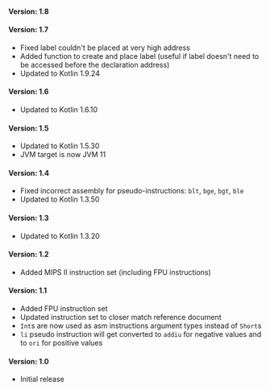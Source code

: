 #### Version: 1.8

#### Version: 1.7

- Fixed label couldn't be placed at very high address
- Added function to create and place label (useful if label doesn't need to be accessed before the declaration address)
- Updated to Kotlin 1.9.24

#### Version: 1.6

- Updated to Kotlin 1.6.10

#### Version: 1.5

- Updated to Kotlin 1.5.30
- JVM target is now JVM 11

#### Version: 1.4

- Fixed incorrect assembly for pseudo-instructions: `blt`, `bge`, `bgt`, `ble`
- Updated to Kotlin 1.3.50

#### Version: 1.3

- Updated to Kotlin 1.3.20

#### Version: 1.2

- Added MIPS II instruction set (including FPU instructions)

#### Version: 1.1

- Added FPU instruction set
- Updated instruction set to closer match reference document
- `Int`s are now used as asm instructions argument types instead of `Short`s
- `li` pseudo instruction will get converted to `addiu`  for negative values and to `ori` for positive values

#### Version: 1.0

- Initial release
